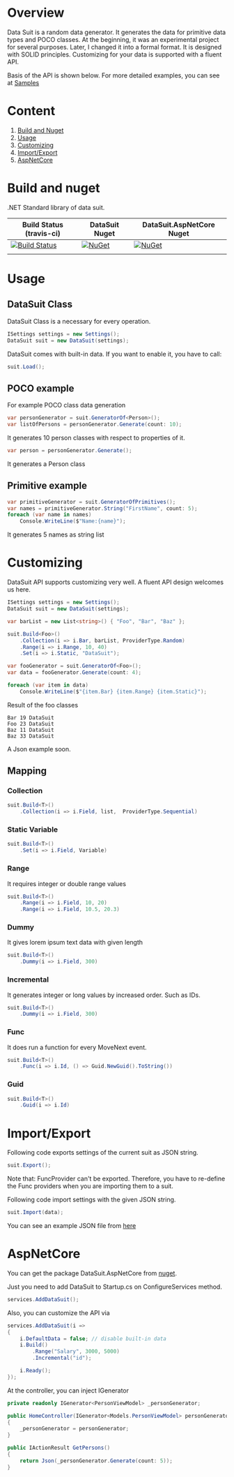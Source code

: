 
# Overview

Data Suit is a random data generator. It generates the data for primitive data types and POCO classes. At the beginning, it was an experimental project for several purposes. Later, I changed it into a formal format. It is designed with SOLID principles. Customizing for your data is supported with a fluent API. 

Basis of the API is shown below. For more detailed examples, you can see at  [Samples](https://github.com/lyzerk/DataSuit/tree/master/samples)

# Content
1. [Build and Nuget](https://github.com/lyzerk/DataSuit#build-and-nuget)
2. [Usage](https://github.com/lyzerk/DataSuit#usage)
3. [Customizing](https://github.com/lyzerk/DataSuit#customizing)
4. [Import/Export](https://github.com/lyzerk/DataSuit#importexport)
5. [AspNetCore](https://github.com/lyzerk/DataSuit#aspnetcore)

# Build and nuget

.NET Standard library of data suit. 

|Build Status (travis-ci)|DataSuit Nuget|DataSuit.AspNetCore Nuget|
|---|---|---|
|[![Build Status](https://travis-ci.org/DataSuit/DataSuit.svg?branch=master)](https://travis-ci.org/DataSuit/DataSuit)|[![NuGet](https://img.shields.io/nuget/v/DataSuit.svg)](https://www.nuget.org/packages/DataSuit/)| [![NuGet](https://img.shields.io/nuget/v/DataSuit.AspNetCore.svg)](https://www.nuget.org/packages/DataSuit.AspNetCore/)|
|   |   |   |
# Usage

## DataSuit Class
DataSuit Class is a necessary for every operation.

```csharp
ISettings settings = new Settings();
DataSuit suit = new DataSuit(settings);
```

DataSuit comes with built-in data. If you want to enable it, you have to call:

```csharp
suit.Load();
```

## POCO example
For example POCO class data generation

```csharp
var personGenerator = suit.GeneratorOf<Person>();
var listOfPersons = personGenerator.Generate(count: 10);
```
It generates 10 person classes with respect to properties of it.

```csharp
var person = personGenerator.Generate();
```

It generates a Person class


## Primitive example
```csharp
var primitiveGenerator = suit.GeneratorOfPrimitives();
var names = primitiveGenerator.String("FirstName", count: 5);
foreach (var name in names)
    Console.WriteLine($"Name:{name}");
```
It generates 5 names as string list


# Customizing
DataSuit API supports customizing very well. A fluent API design welcomes us here.

```csharp
ISettings settings = new Settings();
DataSuit suit = new DataSuit(settings);

var barList = new List<string>() { "Foo", "Bar", "Baz" };

suit.Build<Foo>()
    .Collection(i => i.Bar, barList, ProviderType.Random)
    .Range(i => i.Range, 10, 40)
    .Set(i => i.Static, "DataSuit");

var fooGenerator = suit.GeneratorOf<Foo>();
var data = fooGenerator.Generate(count: 4);

foreach (var item in data)
    Console.WriteLine($"{item.Bar} {item.Range} {item.Static}");
```

Result of the foo classes
```
Bar 19 DataSuit
Foo 23 DataSuit
Baz 11 DataSuit
Baz 33 DataSuit
```

A Json example soon.

## Mapping

### Collection
```csharp
suit.Build<T>()
    .Collection(i => i.Field, list,  ProviderType.Sequential)
```

### Static Variable
```csharp
suit.Build<T>()
    .Set(i => i.Field, Variable)
```

### Range
It requires integer or double range values
```csharp
suit.Build<T>()
    .Range(i => i.Field, 10, 20)
    .Range(i => i.Field, 10.5, 20.3)
```

### Dummy
It gives lorem ipsum text data with given length 

```csharp
suit.Build<T>()
    .Dummy(i => i.Field, 300)
```

### Incremental
It generates integer or long values by increased order. Such as IDs.

```csharp
suit.Build<T>()
    .Dummy(i => i.Field, 300)
```

### Func
It does run a function for every MoveNext event.

```csharp
suit.Build<T>()
    .Func(i => i.Id, () => Guid.NewGuid().ToString())
```

### Guid

```csharp
suit.Build<T>()
    .Guid(i => i.Id)
```

# Import/Export
Following code exports settings of the current suit as JSON string.
```csharp
suit.Export();
```
Note that: FuncProvider can't be exported. Therefore, you have to re-define the Func providers when you are importing them to a suit. 

Following code import settings with the given JSON string.
```csharp
suit.Import(data);
```

You can see an example JSON file from [here](https://raw.githubusercontent.com/lyzerk/DataSuit/master/samples/DataSuit.SettingExportImport/settings.json)

# AspNetCore

You can get the package DataSuit.AspNetCore from [nuget](https://www.nuget.org/packages/DataSuit.AspNetCore/).

Just you need to add DataSuit to Startup.cs on ConfigureServices method.
```csharp
services.AddDataSuit();
```

Also, you can customize the API via
```csharp
services.AddDataSuit(i =>
{
    i.DefaultData = false; // disable built-in data 
    i.Build()
        .Range("Salary", 3000, 5000)
        .Incremental("id");

    i.Ready();
});
```

At the controller, you can inject IGenerator<T>
```csharp
private readonly IGenerator<PersonViewModel> _personGenerator;

public HomeController(IGenerator<Models.PersonViewModel> personGenerator)
{
    _personGenerator = personGenerator;
}

public IActionResult GetPersons()
{
    return Json(_personGenerator.Generate(count: 5));
}
```


